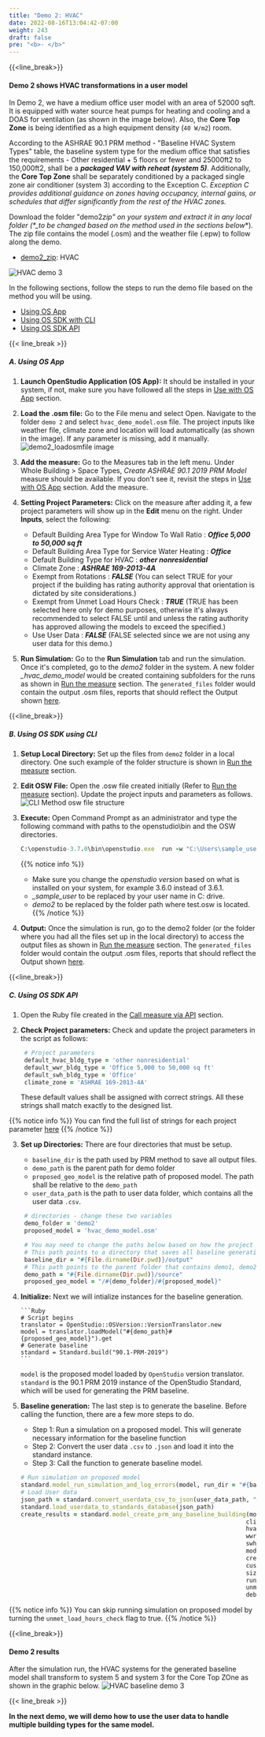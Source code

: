 ```yaml
---
title: "Demo 2: HVAC"
date: 2022-08-16T13:04:42-07:00
weight: 243
draft: false
pre: "<b>- </b>"
---
```


{{<line_break>}}

#### Demo 2 shows HVAC transformations in a user model

In Demo 2, we have a medium office user model with an area of 52000 sqft. It is equipped with water source heat pumps for heating and cooling and a DOAS for ventilation (as shown in the image below). Also, the **Core Top Zone** is being identified as a high equipment density (`40 W/m2`) room.

According to the ASHRAE 90.1 PRM method - "Baseline HVAC System Types" table, the baseline system type for the medium office that satisfies the requirements - Other residential + 5 floors or fewer and 25000ft2 to 150,000ft2, shall be a **_packaged VAV with reheat (system 5)_**. Additionally, the **Core Top Zone** shall be separately conditioned by a packaged single zone air conditioner (system 3) according to the Exception C. _*Exception C provides additional guidance on zones having occupancy, internal gains, or schedules that differ significantly from the rest of the HVAC zones.*_

Download the folder "demo2*zip" on your system and extract it in any local folder (\*\_to be changed based on the method used in the sections below*\*). The zip file contains the model (.osm) and the weather file (.epw) to follow along the demo.

- [demo2_zip](/BEM-for-PRM/get_start/demo/quick_start.files/demo2.zip): HVAC

![HVAC demo 3](/BEM-for-PRM/get_start/os_engine/images/demo3_hvac_systems.png?width=700px&align=right&classes=border,alignLeft)

In the following sections, follow the steps to run the demo file based on the method you will be using.

- [Using OS App](/BEM-for-PRM/get_start/demo/demo2/#a-using-os-app)
- [Using OS SDK with CLI](/BEM-for-PRM/get_start/demo/demo2/#b-using-os-sdk-using-cli)
- [Using OS SDK API](/BEM-for-PRM/get_start/demo/demo2/#c-using-os-sdk-api)

{{< line_break >}}

##### **A. Using OS App**

1. **Launch OpenStudio Application (OS App):** It should be installed in your system, if not, make sure you have followed all the steps in [Use with OS App](/BEM-for-PRM/get_start/os_app/) section.

2. **Load the .osm file:** Go to the File menu and select Open. Navigate to the folder `demo 2` and select `hvac_demo_model.osm` file. The project inputs like weather file, climate zone and location will load automatically (as shown in the image). If any parameter is missing, add it manually.
   ![demo2_loadosmfile image](/BEM-for-PRM/get_start/demo/images/demo2_file_open_parameters.PNG?width=1400px&align=right&classes=border,alignLeft)

3. **Add the measure:** Go to the Measures tab in the left menu. Under Whole Building > Space Types, _*Create ASHRAE 90.1 2019 PRM Model*_ measure should be available. If you don't see it, revisit the steps in [Use with OS App](/BEM-for-PRM/get_start/os_app/) section. Add the measure.

4. **Setting Project Parameters:** Click on the measure after adding it, a few project parameters will show up in the **Edit** menu on the right. Under **Inputs**, select the following:

   - Default Building Area Type for Window To Wall Ratio : **_Office 5,000 to 50,000 sq ft_**
   - Default Building Area Type for Service Water Heating : **_Office_**
   - Default Building Type for HVAC : **_other nonresidential_**
   - Climate Zone : **_ASHRAE 169-2013-4A_**
   - Exempt from Rotations : **_FALSE_** (You can select TRUE for your project if the building has rating authority approval that orientation is dictated by site considerations.)
   - Exempt from Unmet Load Hours Check : **_TRUE_** (TRUE has been selected here only for demo purposes, otherwise it's always recommended to select FALSE until and unless the rating authority has approved allowing the models to exceed the specified.)
   - Use User Data : **_FALSE_** (FALSE selected since we are not using any user data for this demo.)

5. **Run Simulation:** Go to the **Run Simulation** tab and run the simulation. Once it's completed, go to the _*demo2*_ folder in the system. A new folder _\_hvac_demo_model_ would be created containing subfolders for the runs as shown in [Run the measure](/BEM-for-PRM/get_start/os_app/how_run_measure/) section. The `generated_files` folder would contain the output .osm files, reports that should reflect the Output shown [here](/BEM-for-PRM/get_start/demo/demo2/#demo-2-results).

{{<line_break>}}

##### **B. Using OS SDK using CLI**

1. **Setup Local Directory:** Set up the files from `demo2` folder in a local directory. One such example of the folder structure is shown in [Run the measure](/BEM-for-PRM/get_start/os_cli/run_the_measure/) section.
2. **Edit OSW File:** Open the .osw file created initially (Refer to [Run the measure](/BEM-for-PRM/get_start/os_cli/run_the_measure/) section). Update the project inputs and parameters as follows.
   ![CLI Method osw file structure](/BEM-for-PRM/get_start/demo/images/demo2_CLImethod_oswfile.PNG?width=600px&align=right&classes=border,alignLeft)
3. **Execute:** Open Command Prompt as an administrator and type the following command with paths to the openstudio\bin and the OSW directories.

   ```ruby
   C:\openstudio-3.7.0\bin\openstudio.exe  run -w "C:\Users\sample_user\demo2\test.osw"
   ```

   {{% notice info %}}

   - Make sure you change the _*openstudio version*_ based on what is installed on your system, for example 3.6.0 instead of 3.6.1.
   - _\_sample_user_ to be replaced by your user name in C: drive.
   - _*demo2*_ to be replaced by the folder path where test.osw is located.
     {{% /notice %}}

4. **Output:** Once the simulation is run, go to the demo2 folder (or the folder where you had all the files set up in the local directory) to access the output files as shown in [Run the measure](/BEM-for-PRM/get_start/os_cli/run_the_measure/) section. The `generated_files` folder would contain the output .osm files, reports that should reflect the Output shown [here](/BEM-for-PRM/get_start/demo/demo2/#demo-2-results).

{{<line_break>}}

##### **C. Using OS SDK API**

1. Open the Ruby file created in the [Call measure via API](/BEM-for-PRM/get_start/os_engine/call_use_api/) section.
2. **Check Project parameters:** Check and update the project parameters in the script as follows:

   ```Ruby
    # Project parameters
    default_hvac_bldg_type = 'other nonresidential'
    default_wwr_bldg_type = 'Office 5,000 to 50,000 sq ft'
    default_swh_bldg_type = 'Office'
    climate_zone = 'ASHRAE 169-2013-4A'
   ```

   These default values shall be assigned with correct strings. All these strings shall match exactly to the designed list.

{{% notice info %}}
You can find the full list of strings for each project parameter [here](../../../user_guide/prm_api_ref/baseline_generation_api/)
{{% /notice %}}

3.  **Set up Directories:** There are four directories that must be setup.

    - `baseline_dir` is the path used by PRM method to save all output files.
    - `demo_path` is the parent path for demo folder
    - `proposed_geo_model` is the relative path of proposed model. The path shall be relative to the `demo_path`
    - `user_data_path` is the path to user data folder, which contains all the user data `.csv`.

    ```Ruby
     # directories - change these two variables
     demo_folder = 'demo2'
     proposed_model = 'hvac_demo_model.osm'

     # You may need to change the paths below based on how the project is setup on your local directory:
     # This path points to a directory that saves all baseline generation outputs
     baseline_dir = "#{File.dirname(Dir.pwd)}/output"
     # This path points to the parent folder that contains demo1, demo2 or demo3 folder.
     demo_path = "#{File.dirname(Dir.pwd)}/source"
     proposed_geo_model = "/#{demo_folder}/#{proposed_model}"
    ```

4.  **Initialize:** Next we will intialize instances for the baseline generation.

        ```Ruby
        # Script begins
        translator = OpenStudio::OSVersion::VersionTranslator.new
        model = translator.loadModel("#{demo_path}#{proposed_geo_model}").get
        # Generate baseline
        standard = Standard.build("90.1-PRM-2019")
        ```

    `model` is the proposed model loaded by `OpenStudio` version translator.
    `standard` is the 90.1 PRM 2019 instance of the OpenStudio Standard, which will be used for generating the PRM baseline.

5.  **Baseline generation:** The last step is to generate the baseline. Before calling the function, there are a few more steps to do.

    - Step 1: Run a simulation on a proposed model. This will generate necessary information for the baseline function
    - Step 2: Convert the user data `.csv` to `.json` and load it into the standard instance.
    - Step 3: Call the function to generate baseline model.

    ```Ruby
    # Run simulation on proposed model
    standard.model_run_simulation_and_log_errors(model, run_dir = "#{baseline_dir}/PROP")
    # Load User data
    json_path = standard.convert_userdata_csv_to_json(user_data_path, "#{baseline_dir}")
    standard.load_userdata_to_standards_database(json_path)
    create_results = standard.model_create_prm_any_baseline_building(model, '',
                                                                    climate_zone,
                                                                    hvac_building_type=default_hvac_bldg_type,
                                                                    wwr_building_types=default_wwr_bldg_type,
                                                                    swh_building_types=default_swh_bldg_type,
                                                                    model_deep_copy = true,
                                                                    create_proposed_model = true,
                                                                    custom = nil,
                                                                    sizing_run_dir = run_dir_baseline,
                                                                    run_all_orients = false,
                                                                    unmet_load_hours_check = true,
                                                                    debug = GENERATE_PRM_LOG)
    ```

{{% notice info %}}
You can skip running simulation on proposed model by turning the `unmet_load_hours_check` flag to true.
{{% /notice %}}

{{<line_break>}}

#### Demo 2 results

After the simulation run, the HVAC systems for the generated baseline model shall transform to system 5 and system 3 for the Core Top ZOne as shown in the graphic below.
![HVAC baseline demo 3](/BEM-for-PRM/get_start/os_engine/images/demo3_baseline_hvac_system.png?width=700px&align=right&classes=border,alignLeft)

{{< line_break >}}

**In the next demo, we will demo how to use the user data to handle multiple building types for the same model.**
